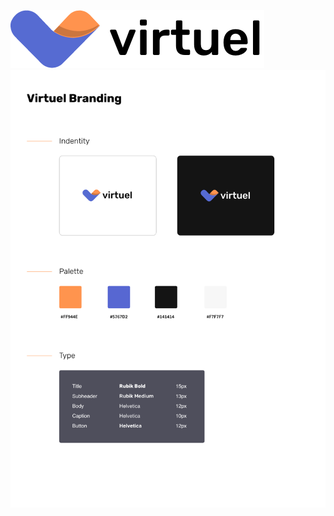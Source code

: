 ![Project Logo](/citizens/server/img/logo-black@2x.png?raw=true "Logo")
![Style Guide](/citizens/server/img/branding.png?raw=true "Style Guide")
